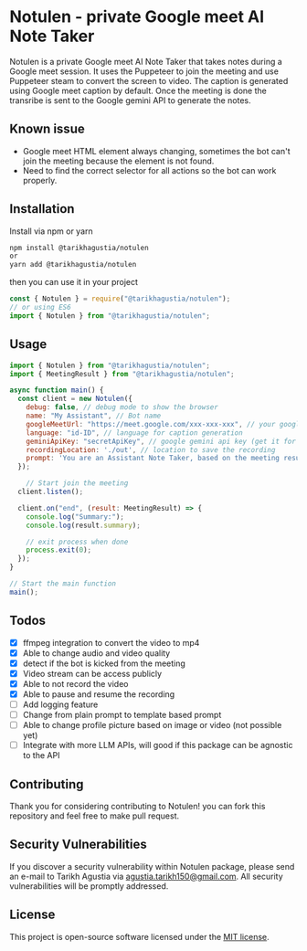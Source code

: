 # Notulen - private Google meet AI Note Taker

Notulen is a private Google meet AI Note Taker that takes notes during a Google meet session. It uses the Puppeteer to join the meeting and use Puppeteer steam to convert the screen to video. The caption is generated using Google meet caption by default. Once the meeting is done the transribe is sent to the Google gemini API to generate the notes.

## Known issue
- Google meet HTML element always changing, sometimes the bot can't join the meeting because the element is not found.
- Need to find the correct selector for all actions so the bot can work properly.

## Installation

Install via npm or yarn

```bash
npm install @tarikhagustia/notulen
or
yarn add @tarikhagustia/notulen
```

then you can use it in your project

```javascript
const { Notulen } = require("@tarikhagustia/notulen");
// or using ES6
import { Notulen } from "@tarikhagustia/notulen";
```

## Usage

```javascript
import { Notulen } from "@tarikhagustia/notulen";
import { MeetingResult } from "@tarikhagustia/notulen";

async function main() {
  const client = new Notulen({
    debug: false, // debug mode to show the browser
    name: "My Assistant", // Bot name
    googleMeetUrl: "https://meet.google.com/xxx-xxx-xxx", // your google meet link
    language: "id-ID", // language for caption generation
    geminiApiKey: "secretApiKey", // google gemini api key (get it for free)
    recordingLocation: './out', // location to save the recording
    prompt: 'You are an Assistant Note Taker, based on the meeting results in the form of the transcript below, please make a summary of the meeting\n' // Optional, this is the default prompt that will be used to generate the summary
  });

    // Start join the meeting
  client.listen();

  client.on("end", (result: MeetingResult) => {
    console.log("Summary:");
    console.log(result.summary);

    // exit process when done
    process.exit(0);
  });
}

// Start the main function
main();
```
## Todos

- [x] ffmpeg integration to convert the video to mp4
- [x] Able to change audio and video quality
- [x] detect if the bot is kicked from the meeting
- [x] Video stream can be access publicly
- [x] Able to not record the video
- [x] Able to pause and resume the recording
- [ ] Add logging feature
- [ ] Change from plain prompt to template based prompt
- [ ] Able to change profile picture based on image or video (not possible yet)
- [ ] Integrate with more LLM APIs, will good if this package can be agnostic to the API

## Contributing

Thank you for considering contributing to Notulen! you can fork this repository and feel free to make pull request.

## Security Vulnerabilities

If you discover a security vulnerability within Notulen package, please send an e-mail to Tarikh Agustia via [agustia.tarikh150@gmail.com](mailto:agustia.tarikh150@gmail.com). All security vulnerabilities will be promptly addressed.

## License

This project is open-source software licensed under the [MIT license](https://opensource.org/licenses/MIT).
